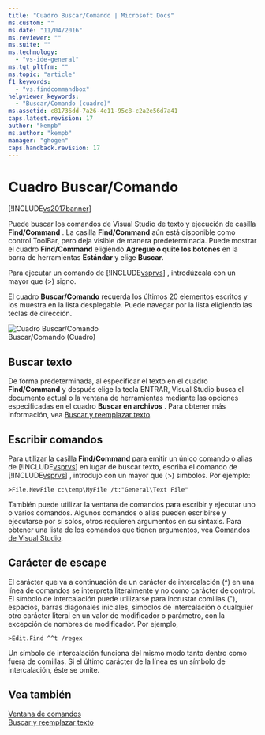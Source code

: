 ```yaml
---
title: "Cuadro Buscar/Comando | Microsoft Docs"
ms.custom: ""
ms.date: "11/04/2016"
ms.reviewer: ""
ms.suite: ""
ms.technology: 
  - "vs-ide-general"
ms.tgt_pltfrm: ""
ms.topic: "article"
f1_keywords: 
  - "vs.findcommandbox"
helpviewer_keywords: 
  - "Buscar/Comando (cuadro)"
ms.assetid: c81736dd-7a26-4e11-95c8-c2a2e56d7a41
caps.latest.revision: 17
author: "kempb"
ms.author: "kempb"
manager: "ghogen"
caps.handback.revision: 17
---
```

# Cuadro Buscar/Comando
[!INCLUDE[vs2017banner](../code-quality/includes/vs2017banner.md)]

Puede buscar los comandos de Visual Studio de texto y ejecución de casilla **Find\/Command** .  La casilla **Find\/Command** aún está disponible como control ToolBar, pero deja visible de manera predeterminada.  Puede mostrar el cuadro **Find\/Command** eligiendo **Agregue o quite los botones** en la barra de herramientas **Estándar** y elige **Buscar**.  
  
 Para ejecutar un comando de [!INCLUDE[vsprvs](../code-quality/includes/vsprvs_md.md)] , introdúzcala con un mayor que \(\>\) signo.  
  
 El cuadro **Buscar\/Comando** recuerda los últimos 20 elementos escritos y los muestra en la lista desplegable.  Puede navegar por la lista eligiendo las teclas de dirección.  
  
 ![Cuadro Buscar&#47;Comando](../ide/media/findcommandbox.png "FindCommandBox")  
Buscar\/Comando \(Cuadro\)  
  
## Buscar texto  
 De forma predeterminada, al especificar el texto en el cuadro **Find\/Command** y después elige la tecla ENTRAR, Visual Studio busca el documento actual o la ventana de herramientas mediante las opciones especificadas en el cuadro **Buscar en archivos** .  Para obtener más información, vea [Buscar y reemplazar texto](../ide/finding-and-replacing-text.md).  
  
## Escribir comandos  
 Para utilizar la casilla **Find\/Command** para emitir un único comando o alias de [!INCLUDE[vsprvs](../code-quality/includes/vsprvs_md.md)] en lugar de buscar texto, escriba el comando de [!INCLUDE[vsprvs](../code-quality/includes/vsprvs_md.md)] , introdujo con un mayor que \(\>\) símbolos.  Por ejemplo:  
  
```  
>File.NewFile c:\temp\MyFile /t:"General\Text File"  
```  
  
 También puede utilizar la ventana de comandos para escribir y ejecutar uno o varios comandos.  Algunos comandos o alias pueden escribirse y ejecutarse por sí solos, otros requieren argumentos en su sintaxis.  Para obtener una lista de los comandos que tienen argumentos, vea [Comandos de Visual Studio](../ide/reference/visual-studio-commands.md).  
  
## Carácter de escape  
 El carácter que va a continuación de un carácter de intercalación \(^\) en una línea de comandos se interpreta literalmente y no como carácter de control.  El símbolo de intercalación puede utilizarse para incrustar comillas \("\), espacios, barras diagonales iniciales, símbolos de intercalación o cualquier otro carácter literal en un valor de modificador o parámetro, con la excepción de nombres de modificador.  Por ejemplo,  
  
```  
>Edit.Find ^^t /regex  
```  
  
 Un símbolo de intercalación funciona del mismo modo tanto dentro como fuera de comillas.  Si el último carácter de la línea es un símbolo de intercalación, éste se omite.  
  
## Vea también  
 [Ventana de comandos](../ide/reference/command-window.md)   
 [Buscar y reemplazar texto](../ide/finding-and-replacing-text.md)